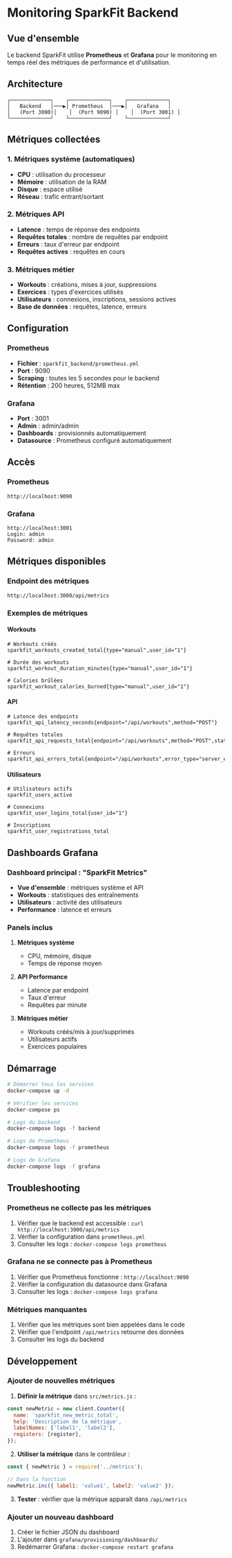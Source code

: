 # Monitoring SparkFit Backend

## Vue d'ensemble

Le backend SparkFit utilise **Prometheus** et **Grafana** pour le monitoring en temps réel des métriques de performance et d'utilisation.

## Architecture

```
┌─────────────┐    ┌─────────────┐    ┌─────────────┐
│   Backend   │───▶│ Prometheus  │───▶│   Grafana   │
│   (Port 3000)│    │  (Port 9090) │    │  (Port 3001) │
└─────────────┘    └─────────────┘    └─────────────┘
```

## Métriques collectées

### 1. Métriques système (automatiques)

- **CPU** : utilisation du processeur
- **Mémoire** : utilisation de la RAM
- **Disque** : espace utilisé
- **Réseau** : trafic entrant/sortant

### 2. Métriques API

- **Latence** : temps de réponse des endpoints
- **Requêtes totales** : nombre de requêtes par endpoint
- **Erreurs** : taux d'erreur par endpoint
- **Requêtes actives** : requêtes en cours

### 3. Métriques métier

- **Workouts** : créations, mises à jour, suppressions
- **Exercices** : types d'exercices utilisés
- **Utilisateurs** : connexions, inscriptions, sessions actives
- **Base de données** : requêtes, latence, erreurs

## Configuration

### Prometheus

- **Fichier** : `sparkfit_backend/prometheus.yml`
- **Port** : 9090
- **Scraping** : toutes les 5 secondes pour le backend
- **Rétention** : 200 heures, 512MB max

### Grafana

- **Port** : 3001
- **Admin** : admin/admin
- **Dashboards** : provisionnés automatiquement
- **Datasource** : Prometheus configuré automatiquement

## Accès

### Prometheus

```
http://localhost:9090
```

### Grafana

```
http://localhost:3001
Login: admin
Password: admin
```

## Métriques disponibles

### Endpoint des métriques

```
http://localhost:3000/api/metrics
```

### Exemples de métriques

#### Workouts

```
# Workouts créés
sparkfit_workouts_created_total{type="manual",user_id="1"}

# Durée des workouts
sparkfit_workout_duration_minutes{type="manual",user_id="1"}

# Calories brûlées
sparkfit_workout_calories_burned{type="manual",user_id="1"}
```

#### API

```
# Latence des endpoints
sparkfit_api_latency_seconds{endpoint="/api/workouts",method="POST"}

# Requêtes totales
sparkfit_api_requests_total{endpoint="/api/workouts",method="POST",status_code="200"}

# Erreurs
sparkfit_api_errors_total{endpoint="/api/workouts",error_type="server_error"}
```

#### Utilisateurs

```
# Utilisateurs actifs
sparkfit_users_active

# Connexions
sparkfit_user_logins_total{user_id="1"}

# Inscriptions
sparkfit_user_registrations_total
```

## Dashboards Grafana

### Dashboard principal : "SparkFit Metrics"

- **Vue d'ensemble** : métriques système et API
- **Workouts** : statistiques des entraînements
- **Utilisateurs** : activité des utilisateurs
- **Performance** : latence et erreurs

### Panels inclus

1. **Métriques système**
   - CPU, mémoire, disque
   - Temps de réponse moyen

2. **API Performance**
   - Latence par endpoint
   - Taux d'erreur
   - Requêtes par minute

3. **Métriques métier**
   - Workouts créés/mis à jour/supprimés
   - Utilisateurs actifs
   - Exercices populaires

## Démarrage

```bash
# Démarrer tous les services
docker-compose up -d

# Vérifier les services
docker-compose ps

# Logs du backend
docker-compose logs -f backend

# Logs de Prometheus
docker-compose logs -f prometheus

# Logs de Grafana
docker-compose logs -f grafana
```

## Troubleshooting

### Prometheus ne collecte pas les métriques

1. Vérifier que le backend est accessible : `curl http://localhost:3000/api/metrics`
2. Vérifier la configuration dans `prometheus.yml`
3. Consulter les logs : `docker-compose logs prometheus`

### Grafana ne se connecte pas à Prometheus

1. Vérifier que Prometheus fonctionne : `http://localhost:9090`
2. Vérifier la configuration du datasource dans Grafana
3. Consulter les logs : `docker-compose logs grafana`

### Métriques manquantes

1. Vérifier que les métriques sont bien appelées dans le code
2. Vérifier que l'endpoint `/api/metrics` retourne des données
3. Consulter les logs du backend

## Développement

### Ajouter de nouvelles métriques

1. **Définir la métrique** dans `src/metrics.js` :

```javascript
const newMetric = new client.Counter({
  name: 'sparkfit_new_metric_total',
  help: 'Description de la métrique',
  labelNames: ['label1', 'label2'],
  registers: [register],
});
```

2. **Utiliser la métrique** dans le contrôleur :

```javascript
const { newMetric } = require('../metrics');

// Dans la fonction
newMetric.inc({ label1: 'value1', label2: 'value2' });
```

3. **Tester** : vérifier que la métrique apparaît dans `/api/metrics`

### Ajouter un nouveau dashboard

1. Créer le fichier JSON du dashboard
2. L'ajouter dans `grafana/provisioning/dashboards/`
3. Redémarrer Grafana : `docker-compose restart grafana`
